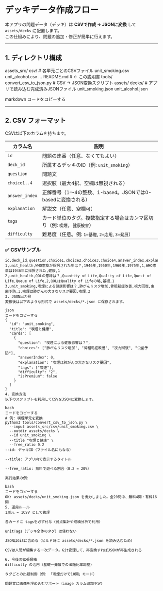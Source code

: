 # デッキデータ作成フロー

本アプリの問題データ（デッキ）は **CSVで作成 → JSONに変換** して `assets/decks` に配置します。  
この仕組みにより、問題の追加・修正が簡単に行えます。

---

## 1. ディレクトリ構成

assets_src/
csv/ # 各単元ごとのCSVファイル
unit_smoking.csv
unit_alcohol.csv
...
README.md # ← この説明書
tools/
convert_csv_to_json.py # CSV → JSON変換スクリプト
assets/
decks/ # アプリで読み込む完成済みJSONファイル
unit_smoking.json
unit_alcohol.json

markdown
コードをコピーする

---

## 2. CSV フォーマット

CSVは以下のカラムを持ちます。

| カラム名        | 説明 |
|-----------------|------|
| `id`            | 問題の連番（任意、なくてもよい） |
| `deck_id`       | 所属するデッキのID（例: `unit_smoking`） |
| `question`      | 問題文 |
| `choice1..4`    | 選択肢（最大4択、空欄は無視される） |
| `answer_index`  | 正解番号（1〜4の整数、1-based。JSONでは0-basedに変換される） |
| `explanation`   | 解説文（任意、空欄可） |
| `tags`          | カード単位のタグ。複数指定する場合はカンマ区切り（例: `喫煙, 健康被害`） |
| `difficulty`    | 難易度（任意。例: `1=基礎`, `2=応用`, `3=発展`） |

### ✅ CSVサンプル

```csv
id,deck_id,question,choice1,choice2,choice3,choice4,answer_index,explanation,tags,difficulty
1,unit_health,WHO憲章が採択された年は？,1946年,1950年,1960年,1975年,1,WHO憲章は1946年に採択された,健康,1
2,unit_health,QOLの意味は？,Quantity of Life,Quality of Life,Quest of Life,Queue of Life,2,QOLはQuality of Lifeの略,基礎,1
3,unit_smoking,喫煙による健康影響は？,肺がんリスク増加,骨粗鬆症改善,視力回復,虫歯予防,1,喫煙は肺がんの大きなリスク要因,喫煙,2
3. JSON出力例
変換後は以下のような形式で assets/decks/*.json に保存されます。

json
コードをコピーする
{
  "id": "unit_smoking",
  "title": "喫煙と健康",
  "cards": [
    {
      "question": "喫煙による健康影響は？",
      "choices": ["肺がんリスク増加", "骨粗鬆症改善", "視力回復", "虫歯予防"],
      "answerIndex": 0,
      "explanation": "喫煙は肺がんの大きなリスク要因",
      "tags": ["喫煙"],
      "difficulty": "2",
      "isPremium": false
    }
  ]
}
4. 変換方法
以下のスクリプトを利用してCSVをJSONに変換します。

bash
コードをコピーする
# 例: 喫煙単元を変換
python3 tools/convert_csv_to_json.py \
  --input assets_src/csv/unit_smoking.csv \
  --outdir assets/decks \
  --id unit_smoking \
  --title "喫煙と健康" \
  --free_ratio 0.2
--id: デッキID（ファイル名にもなる）

--title: アプリ内で表示するタイトル

--free_ratio: 無料で遊べる割合（0.2 = 20%）

実行結果の例:

bash
コードをコピーする
OK: assets/decks/unit_smoking.json を出力しました。全20問中、無料4問・有料16問
5. 運用ルール
1単元 = 1CSV として管理

各カードに tagsを必ず付与（弱点集計や成績分析で利用）

unitTags（デッキ全体のタグ）は使わない

JSONはGitに含める（ビルド時に assets/decks/*.json を読み込むため）

CSVは人間が編集する一次データ。Git管理して、再変換すればJSONが再生成される

6. 今後の拡張候補
difficulty の活用（基礎〜発展での出題比率調整）

タグごとの出題制御（例: 「喫煙だけで10問」モード）

問題文に画像を埋め込むサポート（image カラム追加予定）